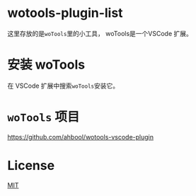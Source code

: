 # wotools-plugin-list
这里存放的是`woTools`里的小工具， woTools是一个VSCode 扩展。


# 安装 woTools

在 VSCode 扩展中搜索`woTools`安装它。


# `woTools` 项目

https://github.com/ahbool/wotools-vscode-plugin

# License

[MIT](LICENSE)